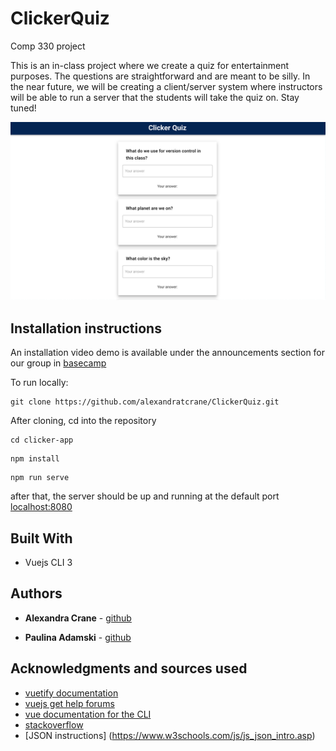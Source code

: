 # ClickerQuiz

Comp 330 project 

This is an in-class project where we create a quiz for entertainment purposes. The questions are straightforward and are meant to be silly. In the near future, we will be creating a client/server system where instructors will be able to run a server that the students will take the quiz on. Stay tuned!


![demo image](./clicker-quiz/src/assets/demo.png)

## Installation instructions

An installation video demo is available under the announcements section for our group in [basecamp](https://3.basecamp.com/3842445/buckets/15310236/messages/2400647929)

To run locally:

```
git clone https://github.com/alexandratcrane/ClickerQuiz.git 
```

After cloning, cd into the repository

```
cd clicker-app
```

```
npm install
```

```
npm run serve
```

after that, the server should be up and running at the default port [localhost:8080](http://localhost:8080/) 


## Built With

* Vuejs CLI 3


## Authors

* **Alexandra Crane** - [github](https://github.com/alexandratcrane)

* **Paulina Adamski** - [github](https://github.com/paulinusia)


## Acknowledgments and sources used

*  [vuetify documentation](https://vuetifyjs.com/en/getting-started/quick-start)
* [vuejs get help forums](https://forum.vuejs.org/t/cannot-read-property-of-undefined-yet-the-data-is-displayed/15494/5)
* [vue documentation for the CLI](https://vuejs.org/v2/guide/components.html)
* [stackoverflow](https://stackoverflow.com/questions/34865348/vuejs-set-a-radio-button-checked-if-statement-is-true)
* [JSON instructions] (https://www.w3schools.com/js/js_json_intro.asp)

